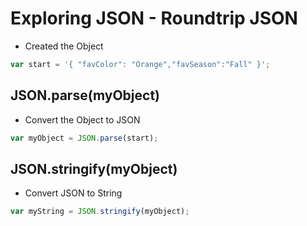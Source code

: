 # Exploring JSON - Roundtrip JSON

- Created the Object

```javascript
var start = '{ "favColor": "Orange","favSeason":"Fall" }';
```

## JSON.parse(myObject)

- Convert the Object to JSON

```javascript
var myObject = JSON.parse(start);
```

## JSON.stringify(myObject)

- Convert JSON to String
```javascript
var myString = JSON.stringify(myObject);
```